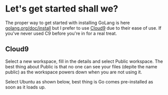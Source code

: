 # Let's get started shall we?

The proper way to get started with installing GoLang is here [golang.org/doc/install](https://golang.org/doc/install) but I prefer to use [Cloud9](http://c9.io) due to their ease of use. If you've never used C9 before you're in for a real treat.

## Cloud9

Select a new workspace, fill in the details and select Public workspace. The best thing about Public is that no one can see your files (depite the name public) as the workspace powers down when you are not using it.

Select Ubuntu as shown below, best thing is Go comes pre-installed as soon as it loads up.

